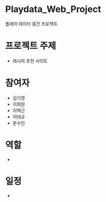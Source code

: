# Playdata_Web_Project
 플레이 데이터 중간 프로젝트 

# 프로젝트 주제
- 레시피 추천 사이트

# 참여자 
- 김기영
- 이희원 
- 이택근
- 이태규
- 문수인

# 역할
-

# 일정 
- 

